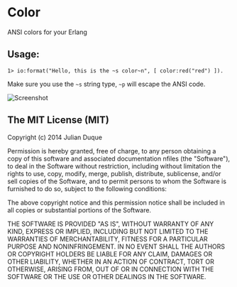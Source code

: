 # Color

ANSI colors for your Erlang

## Usage:

```
1> io:format("Hello, this is the ~s color~n", [ color:red("red") ]).
```

Make sure you use the `~s` string type, `~p` will escape the ANSI code.

![Screenshot](http://screencloud.net//img/screenshots/e3e9d9f2a866bdbefde8956297d26886.png)

## The MIT License (MIT)

Copyright (c) 2014 Julian Duque

Permission is hereby granted, free of charge, to any person obtaining a copy
of this software and associated documentation nfiles (the "Software"), to deal
in the Software without restriction, including without limitation the rights
to use, copy, modify, merge, publish, distribute, sublicense, and/or sell
copies of the Software, and to permit persons to whom the Software is
furnished to do so, subject to the following conditions:

The above copyright notice and this permission notice shall be included in
all copies or substantial portions of the Software.

THE SOFTWARE IS PROVIDED "AS IS", WITHOUT WARRANTY OF ANY KIND, EXPRESS OR
IMPLIED, INCLUDING BUT NOT LIMITED TO THE WARRANTIES OF MERCHANTABILITY,
FITNESS FOR A PARTICULAR PURPOSE AND NONINFRINGEMENT. IN NO EVENT SHALL THE
AUTHORS OR COPYRIGHT HOLDERS BE LIABLE FOR ANY CLAIM, DAMAGES OR OTHER
LIABILITY, WHETHER IN AN ACTION OF CONTRACT, TORT OR OTHERWISE, ARISING FROM,
OUT OF OR IN CONNECTION WITH THE SOFTWARE OR THE USE OR OTHER DEALINGS IN
THE SOFTWARE.
